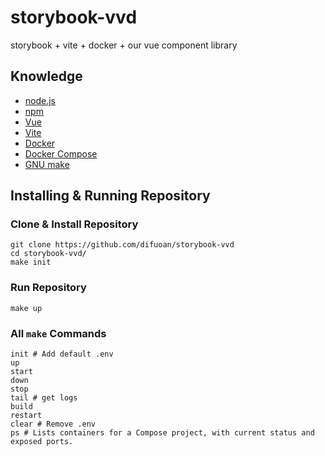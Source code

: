 # storybook-vvd
storybook + vite + docker + our vue component library

## Knowledge
* [node.js](https://nodejs.org/en)
* [npm](https://docs.npmjs.com/)
* [Vue](https://vuejs.org/)
* [Vite](https://vitejs.dev/)
* [Docker](https://www.docker.com/)
* [Docker Compose](https://docs.docker.com/compose/)
* [GNU make](https://www.gnu.org/software/make/manual/make.html)

## Installing & Running Repository

### Clone & Install Repository
```
git clone https://github.com/difuoan/storybook-vvd
cd storybook-vvd/
make init
```

### Run Repository
```
make up
```

### All `make` Commands
```
init # Add default .env
up
start
down
stop
tail # get logs
build
restart
clear # Remove .env
ps # Lists containers for a Compose project, with current status and exposed ports.
```
